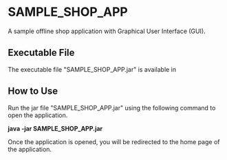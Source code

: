 # SAMPLE_SHOP_APP

A sample offline shop application with Graphical User Interface (GUI).

## Executable File

The executable file "SAMPLE_SHOP_APP.jar" is available in

## How to Use

Run the jar file "SAMPLE_SHOP_APP.jar" using the following command to open the application.

**java -jar SAMPLE_SHOP_APP.jar**

Once the application is opened, you will be redirected to the home page of the application.